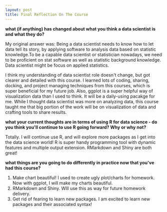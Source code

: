 ```yaml
---
layout: post
title: Final Reflection On The Course
---
```


**what (if anything) has changed about what you think a data scientist is and what they do?**  

My original answer was: Being a data scientist needs to know how to let data tell its story, by applying software to analysis data based on statistic knowledge.To be a capable data scientist or statistician nowadays, we need to be proficient on stat software as well as statistic background knowledge. Data scientist might be focus on applied statistics.  

I think my understanding of data scientist role doesn't change, but got clearer and detailed with this course. I learned lots of coding, sharing, docking, and project managing techniques from this courses, which is super beneficial for my future job.  Also, ggplot is a super helpful way of visualization data than I used to think. It will be a daily-using pacakge for me. While I thought data scientist was more on analyzing data, this course taught me that big portion of the work will be on visualization of data and crafting tools to share results.  

**what your current thoughts are in terms of using R for data science - do you think you'll continue to use R going forward?  Why or why not?**  

Totally. I will continue use R, and will explore more packages as I get into the data science world! R is super handy programming tool with dynamic features and multiple output extension. RMarkdown and Shiny are both great!  

**what things are you going to do differently in practice now that you've had this course?**  
1) Make chart beautiful! I used to create ugly plot/charts for homework. Now with ggplot, I will make my charts beautiful.  
2) RMarkdown and Shiny. WIll use this as way for future homework delivery.  
3) Get rid of fearing to learn new packages. I am excited to learn new packages and their associated syntax!  

